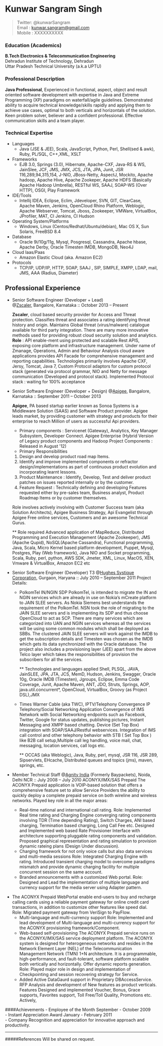 # Kunwar Sangram Singh  
> Twitter: @kunwarSangram  
> Email  : kunwar.sangram@gmail.com   
> Mobile : XXXXXXXXXX 

### Education (Academics)  
**B.Tech Electronics & Telecommunication Engineering**  
Dehradun Institute of Technology, Dehradun  
Uttar Pradesh Technical University (a.k.a UPTU)  

### Professional Description  
**Java Professional**, Experienced in functional, aspect, object and result oriented software development with expertise in Java and Extreme Programming (XP) paradigms on waterfall/agile guidelines. Demonstrated ability to acquire technical knowledge/skills rapidly and applying them to achieve use cases, optimal to both verticals and horizontals of the solution. Keen problem solver, believer and a confident professional. Effective communication skills and a team player.

### Technical Expertise
 + Languages
    - Java (JSE & JEE), Scala, JavaScript, Python, Perl, Shell(sed & awk), Ruby, PL/SQL, C++,XML, XSLT 
 + Frameworks
    - EJB 3.0, Springs (3.0), Hibernate, Apache-CXF, Java-RS & WS, JainSlee, JCF, JMS, JMX, JCS, JTA, JPA, Junit, JSR 116,289,94,315,154, J-NIO, JBoss-Netty, AspectJ, Mockito, Apache hadoop, Apache Hive, Apache Zookeper, Apache HDFS (Basically Apache Hadoop Umbrella), RESTful WS, SAAJ, SOAP-WS (Over HTTP), OSGI, Play Framework
 + IDE/Tools
    - Intellij IDEA, Eclipse, Eclim, Jdeveloper, SVN, GIT, ClearCase, Apache Maven, Jenkins, OpenCloud Rhino Platform, Weblogic, Apache Webserver, Tomcat, Jboss, Zookeeper, VMWare, VirtualBox, JProfiler, MAT, CI Jenkins, CI Hudson
 + Operating System/Platforms 
    - Windows, Linux (Centos/Redhat/Ubuntu/debian), Mac OS X, Sun Solaris, FreeBSD 8.4 
 + Database 
    - Oracle 9i/10g/11g, Mysql, Posgresql, Cassandra, Apache hbase, Apache Derby, Oracle Timesten IMDB, MongoDB, Neo4J
 + Cloud Iaas/Paas
    - Amazon Elastic Cloud (aka. Amazon EC2)
 + Protocols 
    - TCP/IP, UDP/IP, HTTP, SOAP, SAAJ , SIP, SIMPLE, XMPP, LDAP, mail, JMS, AAA (Radius, Diameter) 

## Professional Experience

+ Senior Software Engineer (Developer + Lead)  
  @[Zscaler][4], Bangalore, Karnataka :: October 2013 – Present  

    **Zscaler**, cloud based security provider for Access and Threat protection. Classifies threat and associates a rating identifying threat history and origin. Maintains Global threat (virus/malware) catalogue available for third party integration. There are many more innovative methods used for providing robust cloud security solution and analytics. 
 **Role** : API enable-ment using protected and scalable Rest APIS, exposing core platform and infrastructure management. Under name of Zmanage, Operations, Admin and Behaviour Analysis cloud aware applications provides API Facade for comprehensive management and reporting capabilities. Technologies primarily involves Apache CXF, Jersy, Tomcat, Java 7, Custom Protocol adaptors for custom protocol stack (generated via protocol grammar, NIO and Netty for message communication (Developed and protocol stack). 
 Implemented Protocol stack : waiting for 100% acceptance 

+ Senior Software Engineer (Developer + Design)
  @[Apigee][1], Bangalore, Karnataka :: September 2011 – October 2013

  **Apigee**, PA based startup earlier known as Sonoa Systems is a Middleware Solution (SAAS) and Software Product provider. Apigee leads market, by providing customer with strategy and products for their enterprise to reach Million of users as successful Api providers.
    - Primary components : 
        Servicenet (Gateway), Analytics, Key Manager Subsystem, Developer Connect. Apigee Enterprise (Hybrid Version of Legacy product components and Hadoop Project Components : Released in August '12) 
    - Primary Responsibilities 
    1. Design and develop product road map Items.
    2. Identify and improve implemented components or refractor design/implementations as part of continuous product evolution and incorporating learnt lessons.  
    3. Product Maintenance :
        Identify, Develop, Test and deliver product patches on issues reported internally or by the customer.
    4. Feature Request :
        Technically defining and developing Features requested either by pre-sales team, Business analyst, Product Roadmap Items or by customer themselves.
    
    Role involves actively involving with Customer Success team (aka Solution Architects), Apigee Business Strategy, Api Evangelist through Apigee Free online services, Customers and an awesome Technical Gurus. 

    ** Role required Advanced application of MapReduce, Distributed Programming and Execution Management (Apache Zookeeper), JMS (Apache Qupid),  NoSQL(Apache Cassandra), Functional programming, Java, Scala, Micro Kernel based platform development, Puppet, Mysql, Postgres, Play (Web framework), Java NIO and Socket programming, Scala, Ruby, perl, python, AWS SDK, Jmeter, XML, Linux, MacOS, XEN, Vmware & VirtualBox, Amazon EC2 etc 


+ Senior Software Engineer (Developer) T3 
  @[Hughes Systique Corporation][2], Gurgaon, Haryana :: July 2010 – September 2011
    Project Details:
  - PolkomTel IN/NGIN SDP 
    PolkomTel, is intended to migrate the IN and NGIN services which are already in use on Nokia’s mCreate platform to JAIN SLEE servers. As Nokia Siemens best understands the requirement of the PolkomTel. NSN took the role of migrating to the JAIN SLEE servers and is implementing its SDP and thus choose OpenCloud    to act as SCP. There are many services which are categorized into UAN and NGIN services whereas all the services will be using some common modules which shall be deployed as SBBs. The clustered JAIN SLEE servers will work against the IMDB to get the subscription details and Timesten was chosen as the IMDB which gets its data synchronized with the Oracle database. The project also includes a provisioning layer (JEE) apart from the above Telco layer which takes the responsibilities of provision the subscribers for all the services.

    ** Technologies and languages applied Shell, PLSQL, JAVA, JainSLEE, JPA, JTA, JCS, MemD, Hudson, Jenkins, Swagger, Oracle 10g, Oracle IMDB (Timesten), Jgroups, Eclipse, Emma Code Coverage, Junit, Apache Maven, ANT, JDO, Struts, Springs, AOP, java.util.concurrent*, OpenCloud, VirtualBox, Groovy (as Project DSL),JMX

  - Times Warner Cable (aka TWC), IPTV/Telephony Convergence 
    IP Telephony/Social Networking Application Convergence of IMS Netwkork with Social Networking endpoints such as Facebook, Twitter, Google for status updates, publishing pictures, Instant Messaging and XMPP based chatting. Device (Set Top Box) integration with SOAP/SAAJ/Restful webservices. 
    Integration of IMS call control and other telephony behavior with STB ( Set Top Box ) like B2B call setup,Multiple call leg handling, voice mail, chat, messaging, location services, call logs etc.

    ** OCCAS (aka Weblogic), Java, Ruby, perl, mysql, JSR 116, JSR 289, Sipservlets, EHcache, Distributed queues and topics (jms), maven, springs, etc.

+ Member Technical Staff
  @[Agnity India][3] (Formerly Baypackets), Noida, Delhi NCR :: July 2008 – July 2010
    ACONYX/IMX/SAS Prepaid 
    The ACONYX Prepaid application is VOIP-based solution that offers a comprehensive feature set to allow
    Service Providers the ability to quickly deploy a complete prepaid service on both wireline and wireless
    networks. Played key role in all the major areas:
    - Real-time national and international call rating.
    Role:
    Implemented Real time rating and Charging Engine converging rating components involving TDR (Time depending Rating), Switch Charges, ANI based charging, Termination based charging, Long Call Fee etc.
    Designed and Implemented web based Rate Provisioner Interface with architecture supporting pluggable rating components and validation. Proposed graphical representation and rating simulation to provision
    dynamic rateing plans (Design Under discussion).
    - Charging framework for not only voice calls but also data services and multi-media sessions
    Role:
    Integrated Charging Engine with rating. Introduced transient charging model to overcome paradigms mismatch and provide dynamic charging facility for multiple concurrent session on the same account.
    - Branded announcements with a customized Web portal.
    Role:
    Designed and Lead the implementation of multiple language and currency support for the media server using Adapter pattern.
- The ACONYX Prepaid WebPortal enable end-users to buy and recharge calling cards using a reliable payment
    gateway for online credit card transactions, in addition to customize other features like speed dial.
    Role:
    Migrated payment gateway from VeriSign to PayFlow.
    - Multi-language and multi-currency support
    Role:
    Implemented and lead development of Multi-language and multi-currency support for the ACONYX provisioning
    framework/Component.
    - Web-based self-provisioning
    The ACONYX Prepaid service runs on the ACONYX/IMX/SAS service deployment platform. The ACONYX system is
    designed for heterogeneous networks and resides in the Network Element Layer (NEL) of the
    Telecommunication Management Network (TMN) 1+N architecture. It is a programmable, high-performance, and
    fault-tolerant, software platform scalable both vertically and horizontally. Offer dynamic reports
    generation.
    Role:
    Played major role in design and implementation of Checkpointing and session recovering strategy for
    Service.
    - Added Active DataGaurd support in Proprietary DBAccessService.
    RFP Analysis and development of New features as product verticals. Features Designed and implemented
    Voucher, Bonus, Grace supports, Favorites support, Toll Free/Toll Quality, Promotions etc. Actively,

####Achievements 
    - Employee of the Month                          September - October  2009      
    - Instant Appreciation Award                     January   - February 2011      
    - Company Recognition and appreciation for innovative approach and productivity.

---
#####References
    Will be shared on request.

[1]: https://www.apigee.com
[2]: https://www.hsc.com
[3]: https://www.agnity.com
[4]: https://www.zscaler.com
